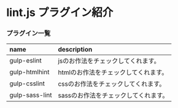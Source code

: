 # lint.js プラグイン紹介

### プラグイン一覧
| name | description |
|:-----------|:------------|
| gulp-eslint       | jsのお作法をチェックしてくれます。 |
| gulp-htmlhint       | htmlのお作法をチェックしてくれます。 |
| gulp-csslint       | cssのお作法をチェックしてくれます。 |
| gulp-sass-lint       | sassのお作法をチェックしてくれます。 |
